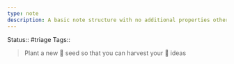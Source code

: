 ```yaml
---
type: note
description: A basic note structure with no additional properties other than status and tags
---
```

Status:: #triage 
Tags:: 

> Plant a new 🌱 seed so that you can harvest your 🌺 ideas